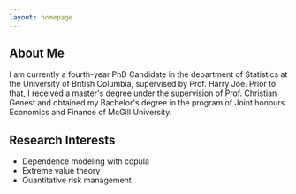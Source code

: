 ```yaml
---
layout: homepage
---
```


## About Me

I am currently a fourth-year PhD Candidate in the department of Statistics at the University of British Columbia, supervised by Prof. Harry Joe. Prior to that, I received a master's degree under the supervision of Prof. Christian Genest and obtained my Bachelor's degree in the program of Joint honours Economics and Finance of McGill University.

## Research Interests

- Dependence modeling with copula
- Extreme value theory
- Quantitative risk management

